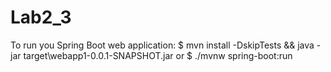 # Lab2_3

To run you Spring Boot web application:
$ mvn install -DskipTests && java -jar target\webapp1-0.0.1-SNAPSHOT.jar
or
$ ./mvnw spring-boot:run